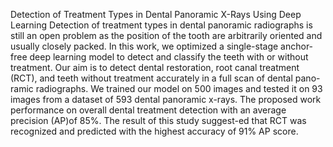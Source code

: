 Detection of Treatment Types in Dental Panoramic X-Rays Using Deep Learning
Detection of treatment types in dental panoramic radiographs is still an open problem as the position of the tooth are arbitrarily oriented and usually closely packed. In this work, we optimized a single-stage anchor-free deep learning model to detect and classify the teeth with or without treatment. Our aim is to detect dental restoration, root canal treatment (RCT), and teeth without treatment accurately in a full scan of dental pano-ramic radiographs. We trained our model on 500 images and tested it on 93 images from a dataset of 593 dental panoramic x-rays. The proposed work performance on overall dental treatment detection with an average precision (AP)of 85%. The result of this study suggest-ed that RCT was recognized and predicted with the highest accuracy of 91% AP score.


